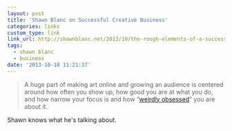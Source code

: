 ```yaml
---
layout: post
title: 'Shawn Blanc on Successful Creative Business'
categories: links
custom_type: link
link_url: http://shawnblanc.net/2013/10/the-rough-elements-of-a-successful-creataive-business
tags:
  - shawn blanc
  - business
date: '2013-10-18 11:21:37'
---
```

>A huge part of making art online and growing an audience is centered around how often you show up, how good you are at what you do, and how narrow your focus is and how “[weirdly obsessed](http://daringfireball.net/2009/03/obsession_times_voice)” you are about it.

Shawn knows what he's talking about.
